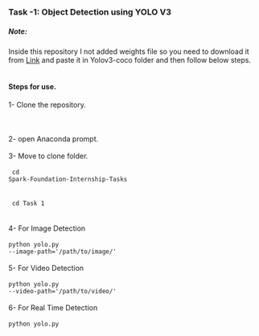 ### Task -1:  Object Detection using YOLO V3
##### Note:
Inside this repository I not added weights file so you need to download it from <a href = "https://pjreddie.com/media/files/yolov3.weights">Link</a> and paste it in Yolov3-coco folder and then follow below steps.<br><Br>
#### Steps for use.
1- Clone the repository.<Br><Br>
  <code></code><br><Br>
2- open Anaconda prompt.<Br><Br>
3- Move to clone folder.<br><Br>
  <code>
  cd Spark-Foundation-Internship-Tasks<Br></code><br><Br>
  <code>
    cd Task 1
  </code>
  <Br><br>
4- For Image Detection <br><Br>
    <code>python yolo.py --image-path='/path/to/image/'</code><br><Br>
5- For Video Detection <br><br>
    <code>python yolo.py --video-path='/path/to/video/'</code><Br><Br>
6- For Real Time Detection <br><br>
    <code>python yolo.py</code><br><Br>




